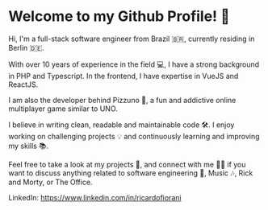 
# Welcome to my Github Profile! 🚀

Hi, I'm a full-stack software engineer from Brazil 🇧🇷, currently residing in Berlin 🇩🇪. 

With over 10 years of experience in the field 💻, I have a strong background in PHP and Typescript. In the frontend, I have expertise in VueJS and ReactJS.

I am also the developer behind Pizzuno 🍕, a fun and addictive online multiplayer game similar to UNO.

I believe in writing clean, readable and maintainable code 🛠️. I enjoy working on challenging projects 💡 and continuously learning and improving my skills 📚.

Feel free to take a look at my projects 📂, and connect with me 🙋‍♂️ if you want to discuss anything related to software engineering 🤖, Music 🎶, Rick and Morty, or The Office.

LinkedIn: https://www.linkedin.com/in/ricardofiorani
